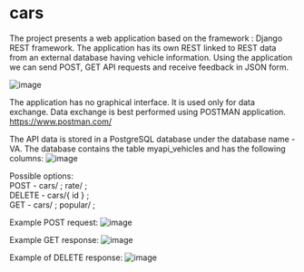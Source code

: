 # cars
The project presents a web application based on the framework : Django REST framework. The application has its own REST linked to REST data from an external database having vehicle information. Using the application we can send POST, GET API requests and receive feedback in JSON form.

![image](https://user-images.githubusercontent.com/80208983/152037824-a9392c43-f41a-47ed-ac1d-1d957dce0f09.png)

The application has no graphical interface. It is used only for data exchange. Data exchange is best performed using POSTMAN application.
https://www.postman.com/

The API data is stored in a PostgreSQL database under the database name - VA. The database contains the table myapi_vehicles and has the following columns:
![image](https://user-images.githubusercontent.com/80208983/152041197-79ea65e0-d86a-4dbd-881f-85fc4579a780.png)


Possible options: <br>
POST - cars/ ; rate/ ; <br>
DELETE - cars/{ id } ; <br>
GET - cars/ ; popular/ ;


Example POST request:
![image](https://user-images.githubusercontent.com/80208983/152038893-4dfc9a06-e841-4971-a2ad-0204570d6a1f.png)

Example GET response:
![image](https://user-images.githubusercontent.com/80208983/152039104-ff8db360-12f2-4e18-aee3-4ebc193ffa49.png)

Example of DELETE response:
![image](https://user-images.githubusercontent.com/80208983/152039657-2808e364-816c-4350-98ca-81d520c747b3.png)


